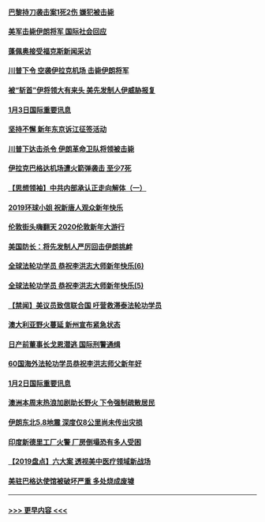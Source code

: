 #### [巴黎持刀袭击案1死2伤 嫌犯被击毙](../pages/prog202/a102744566.md?t=01040522) 
#### [美军击毙伊朗将军 国际社会回应](../pages/prog202/a102744485.md?t=01040522) 
#### [蓬佩奥接受福克斯新闻采访](../pages/prog202/a102744480.md?t=01040522) 
#### [川普下令 空袭伊拉克机场 击毙伊朗将军](../pages/prog202/a102744470.md?t=01040522) 
#### [被“斩首”伊将领大有来头 美先发制人伊威胁报复](../pages/prog202/a102744454.md?t=01040522) 
#### [1月3日国际重要讯息](../pages/prog202/a102744301.md?t=01040522) 
#### [坚持不懈 新年东京诉江征签活动](../pages/prog202/a102744303.md?t=01040522) 
#### [川普下达击杀令 伊朗革命卫队将领被击毙](../pages/prog202/a102741911.md?t=01040522) 
#### [伊拉克巴格达机场遭火箭弹袭击 至少7死](../pages/prog202/a102744115.md?t=01040522) 
#### [【思想领袖】中共内部承认正走向解体（一）](../pages/prog202/a102744097.md?t=01040522) 
#### [2019环球小姐 祝新唐人观众新年快乐](../pages/prog202/a102744043.md?t=01040522) 
#### [伦敦街头嗨翻天 2020伦敦新年大游行](../pages/prog202/a102743925.md?t=01040522) 
#### [美国防长：将先发制人严厉回击伊朗挑衅](../pages/prog202/a102743930.md?t=01040522) 
#### [全球法轮功学员 恭祝李洪志大师新年快乐(6)](../pages/prog202/a102743899.md?t=01040522) 
#### [全球法轮功学员 恭祝李洪志大师新年快乐(5)](../pages/prog202/a102743766.md?t=01040522) 
#### [【禁闻】美议员致信联合国 吁营救滞泰法轮功学员](../pages/prog202/a102743781.md?t=01040522) 
#### [澳大利亚野火蔓延 新州宣布紧急状态](../pages/prog202/a102743681.md?t=01040522) 
#### [日产前董事长戈恩潜逃 国际刑警通缉](../pages/prog202/a102743676.md?t=01040522) 
#### [60国海外法轮功学员恭祝李洪志师父新年好](../pages/prog202/a102743628.md?t=01040522) 
#### [1月2日国际重要讯息](../pages/prog202/a102743488.md?t=01040522) 
#### [澳洲本周末热浪加剧助长野火 下令强制疏散居民](../pages/prog202/a102743421.md?t=01040522) 
#### [伊朗东北5.8地震 深度仅8公里尚未传出灾损](../pages/prog202/a102743396.md?t=01040522) 
#### [印度新德里工厂火警 厂房倒塌恐有多人受困](../pages/prog202/a102743386.md?t=01040522) 
#### [【2019盘点】六大案 透视美中医疗领域新战场](../pages/prog202/a102743227.md?t=01040522) 
#### [美驻巴格达使馆被破坏严重 多处烧成废墟](../pages/prog202/a102743244.md?t=01040522) 

----
#### [ >>> 更早内容 <<< ](../indexes/prog202-earlier.md)
